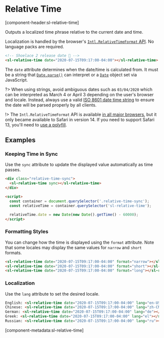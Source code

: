 # Relative Time

[component-header:sl-relative-time]

Outputs a localized time phrase relative to the current date and time.

Localization is handled by the browser's [`Intl.RelativeTimeFormat` API](https://developer.mozilla.org/en-US/docs/Web/JavaScript/Reference/Global_Objects/Intl/RelativeTimeFormat). No language packs are required.

```html preview
<!-- Shoelace 2 release date 🎉 -->
<sl-relative-time date="2020-07-15T09:17:00-04:00"></sl-relative-time>
```

The `date` attribute determines when the date/time is calculated from. It must be a string that [`Date.parse()`](https://developer.mozilla.org/en-US/docs/Web/JavaScript/Reference/Global_Objects/Date/parse) can interpret or a [`Date`](https://developer.mozilla.org/en-US/docs/Web/JavaScript/Reference/Global_Objects/Date) object set via JavaScript.

?> When using strings, avoid ambiguous dates such as `03/04/2020` which can be interpreted as March 4 or April 3 depending on the user's browser and locale. Instead, always use a valid [ISO 8601 date time string](https://developer.mozilla.org/en-US/docs/Web/JavaScript/Reference/Global_Objects/Date/parse#Date_Time_String_Format) to ensure the date will be parsed properly by all clients.

!> The `Intl.RelativeTimeFormat` API is available [in all major browsers](https://caniuse.com/mdn-javascript_builtins_intl_relativetimeformat), but it only became available to Safari in version 14. If you need to support Safari 13, you'll need to [use a polyfill](https://github.com/catamphetamine/relative-time-format).

## Examples

### Keeping Time in Sync

Use the `sync` attribute to update the displayed value automatically as time passes.

```html preview
<div class="relative-time-sync">
  <sl-relative-time sync></sl-relative-time>
</div>

<script>
  const container = document.querySelector('.relative-time-sync');
  const relativeTime = container.querySelector('sl-relative-time');

  relativeTime.date = new Date(new Date().getTime() - 60000);
</script>
```

### Formatting Styles

You can change how the time is displayed using the `format` attribute. Note that some locales may display the same values for `narrow` and `short` formats.

```html preview
<sl-relative-time date="2020-07-15T09:17:00-04:00" format="narrow"></sl-relative-time><br>
<sl-relative-time date="2020-07-15T09:17:00-04:00" format="short"></sl-relative-time><br>
<sl-relative-time date="2020-07-15T09:17:00-04:00" format="long"></sl-relative-time>
```

### Localization

Use the `lang` attribute to set the desired locale.

```html preview
English: <sl-relative-time date="2020-07-15T09:17:00-04:00" lang="en-US"></sl-relative-time><br>
Chinese: <sl-relative-time date="2020-07-15T09:17:00-04:00" lang="zh-CN"></sl-relative-time><br>
German: <sl-relative-time date="2020-07-15T09:17:00-04:00" lang="de"></sl-relative-time><br>
Greek: <sl-relative-time date="2020-07-15T09:17:00-04:00" lang="el"></sl-relative-time><br>
Russian: <sl-relative-time date="2020-07-15T09:17:00-04:00" lang="ru"></sl-relative-time>
```

[component-metadata:sl-relative-time]
